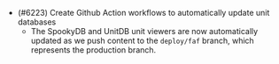 - (#6223) Create Github Action workflows to automatically update unit databases
  - The SpookyDB and UnitDB unit viewers are now automatically updated as we push content to the `deploy/faf` branch, which represents the production branch.
